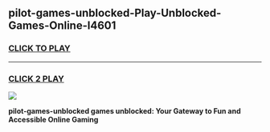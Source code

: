 
## pilot-games-unblocked-Play-Unblocked-Games-Online-l4601
<h3>
<a href="https://premium76.site?title=pilot-games-unblocked&ref=24A">CLICK TO PLAY</a></h3>
<hr>

<h3>
<a href="https://premium76.site?title=pilot-games-unblocked&ref=24A">CLICK 2 PLAY</a>
  
</h3>

<a href="https://premium76.site?title=pilot-games-unblocked&ref=24A"><img src="https://clearcache.store/games.png"></a>


**pilot-games-unblocked games unblocked: Your Gateway to Fun and Accessible Online Gaming**
